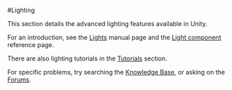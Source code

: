 #Lighting

This section details the advanced lighting features available in Unity.

For an introduction, see the [Lights](Lights) manual page and the [Light component](class-Light) reference page.

There are also lighting tutorials in the [Tutorials](http://unity3d.com/learn/tutorials/modules/beginner/unity-5/unity5-lighting-overview?playlist=17102) section.

For specific problems, try searching the [Knowledge Base](https://support.unity3d.com/hc/en-us), or asking on the [Forums](http://forum.unity3d.com/categories/graphics.75/).